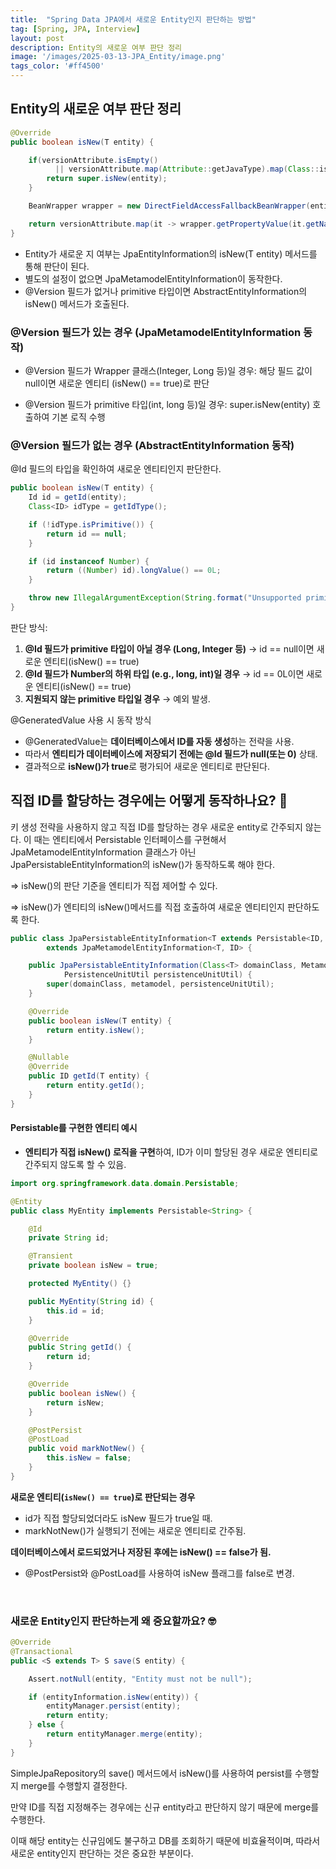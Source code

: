 ```yaml
---
title:  "Spring Data JPA에서 새로운 Entity인지 판단하는 방법"
tag: [Spring, JPA, Interview]
layout: post
description: Entity의 새로운 여부 판단 정리
image: '/images/2025-03-13-JPA_Entity/image.png'
tags_color: '#ff4500'
---
```


## Entity의 새로운 여부 판단 정리

```java
@Override
public boolean isNew(T entity) {

    if(versionAttribute.isEmpty()
          || versionAttribute.map(Attribute::getJavaType).map(Class::isPrimitive).orElse(false)) {
        return super.isNew(entity);
    }

    BeanWrapper wrapper = new DirectFieldAccessFallbackBeanWrapper(entity);

    return versionAttribute.map(it -> wrapper.getPropertyValue(it.getName()) == null).orElse(true);
}
```

- Entity가 새로운 지 여부는 JpaEntityInformation의 isNew(T entity) 메서드를 통해 판단이 된다.
- 별도의 설정이 없으면 JpaMetamodelEntityInformation이 동작한다.
- @Version 필드가 없거나 primitive 타입이면 AbstractEntityInformation의 isNew() 메서드가 호출된다.

### **@Version 필드가 있는 경우 (JpaMetamodelEntityInformation 동작)**

- @Version 필드가 Wrapper 클래스(Integer, Long 등)일 경우: 해당 필드 값이 null이면 새로운 엔티티 (isNew() == true)로 판단
  
- @Version 필드가 primitive 타입(int, long 등)일 경우: super.isNew(entity) 호출하여 기본 로직 수행	

###  **@Version 필드가 없는 경우 (AbstractEntityInformation 동작)**

@Id 필드의 타입을 확인하여 새로운 엔티티인지 판단한다.

```java
public boolean isNew(T entity) {
    Id id = getId(entity);
    Class<ID> idType = getIdType();

    if (!idType.isPrimitive()) {
        return id == null;
    }

    if (id instanceof Number) {
        return ((Number) id).longValue() == 0L;
    }

    throw new IllegalArgumentException(String.format("Unsupported primitive id type %s", idType));
}

```

판단 방식:

1. **@Id 필드가 primitive 타입이 아닐 경우 (Long, Integer 등)**
    → id == null이면 새로운 엔티티(isNew() == true)
2. **@Id 필드가 Number의 하위 타입 (e.g., long, int)일 경우**
    → id == 0L이면 새로운 엔티티(isNew() == true)
3. **지원되지 않는 primitive 타입일 경우**
    → 예외 발생.

@GeneratedValue 사용 시 동작 방식

- @GeneratedValue는 **데이터베이스에서 ID를 자동 생성**하는 전략을 사용.
- 따라서 **엔티티가 데이터베이스에 저장되기 전에는 @Id 필드가 null(또는 0)** 상태.
- 결과적으로 **isNew()가 true**로 평가되어 새로운 엔티티로 판단된다.

## 직접 ID를 할당하는 경우에는 어떻게 동작하나요? 🤔

키 생성 전략을 사용하지 않고 직접 ID를 할당하는 경우 새로운 entity로 간주되지 않는다. 이 때는 엔티티에서 Persistable<T> 인터페이스를 구현해서 JpaMetamodelEntityInformation 클래스가 아닌 JpaPersistableEntityInformation의 isNew()가 동작하도록 해야 한다.

=> isNew()의 판단 기준을 엔티티가 직접 제어할 수 있다.

=> isNew()가 엔티티의 isNew()메서드를 직접 호출하여 새로운 엔티티인지 판단하도록 한다.

```java
public class JpaPersistableEntityInformation<T extends Persistable<ID, ID> 
        extends JpaMetamodelEntityInformation<T, ID> {

    public JpaPersistableEntityInformation(Class<T> domainClass, Metamodel metamodel, 
            PersistenceUnitUtil persistenceUnitUtil) {
        super(domainClass, metamodel, persistenceUnitUtil);
    }

    @Override
    public boolean isNew(T entity) {
        return entity.isNew();
    }

    @Nullable
    @Override
    public ID getId(T entity) {
        return entity.getId();
    }
}
```

#### Persistable<T>를 구현한 엔티티 예시

- **엔티티가 직접 isNew() 로직을 구현**하여, ID가 이미 할당된 경우 새로운 엔티티로 간주되지 않도록 할 수 있음.

```java
import org.springframework.data.domain.Persistable;

@Entity
public class MyEntity implements Persistable<String> {

    @Id
    private String id;

    @Transient
    private boolean isNew = true;

    protected MyEntity() {}

    public MyEntity(String id) {
        this.id = id;
    }

    @Override
    public String getId() {
        return id;
    }

    @Override
    public boolean isNew() {
        return isNew;
    }

    @PostPersist
    @PostLoad
    public void markNotNew() {
        this.isNew = false;
    }
}

```

**새로운 엔티티(`isNew() == true`)로 판단되는 경우**

- id가 직접 할당되었더라도 isNew 필드가 true일 때.
- markNotNew()가 실행되기 전에는 새로운 엔티티로 간주됨.

**데이터베이스에서 로드되었거나 저장된 후에는 isNew() == false가 됨.**

- @PostPersist와 @PostLoad를 사용하여 isNew 플래그를 false로 변경.


<br>

### 새로운 Entity인지 판단하는게 왜 중요할까요? 🤓

```java
@Override
@Transactional
public <S extends T> S save(S entity) {

    Assert.notNull(entity, "Entity must not be null");

	if (entityInformation.isNew(entity)) {
		entityManager.persist(entity);
		return entity;
	} else {
		return entityManager.merge(entity);
	}
}
```

SimpleJpaRepository의 save() 메서드에서 isNew()를 사용하여 persist를 수행할지 merge를 수행할지 결정한다. 

만약 ID를 직접 지정해주는 경우에는 신규 entity라고 판단하지 않기 때문에 merge를 수행한다. 

이때 해당 entity는 신규임에도 불구하고 DB를 조회하기 때문에 비효율적이며, 따라서 새로운 entity인지 판단하는 것은 중요한 부분이다.
